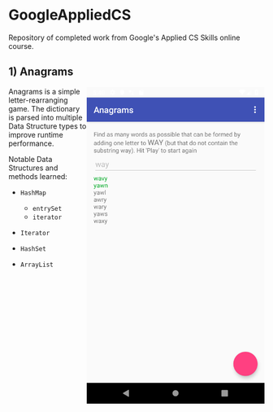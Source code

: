 # GoogleAppliedCS
Repository of completed work from Google's Applied CS Skills online course.

## 1) Anagrams
<img align="right" width="350" height="622" src="https://github.com/tbender4/GoogleAppliedCS/raw/master/Screenshots/anagrams.png">
Anagrams is a simple letter-rearranging game. The dictionary is parsed into multiple Data Structure types to improve runtime performance.

Notable Data Structures and methods learned:
- `HashMap`
  * `entrySet`
  * `iterator`
  
 - `Iterator`
- `HashSet`
- `ArrayList`
